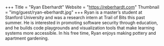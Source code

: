 +++
Title = "Ryan Eberhardt"
Website = "https://reberhardt.com"
Thumbnail = "img/guest/ryan-eberhardt.jpg"
+++
Ryan is a master’s student at Stanford University and was a research intern at Trail of Bits this past summer. He is interested in promoting software security through education, and he builds code playgrounds and visualization tools that make learning systems more accessible. In his free time, Ryan enjoys making pottery and apartment gardening.